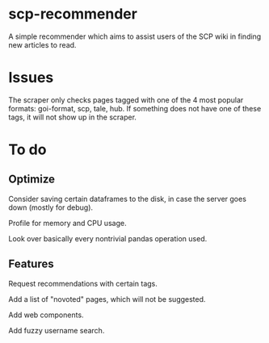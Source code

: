 # scp-recommender
A simple recommender which aims to assist users of the SCP wiki in finding new articles to read.

# Issues
The scraper only checks pages tagged with one of the 4 most popular formats: goi-format, scp, tale, hub.
If something does not have one of these tags, it will not show up in the scraper.

# To do
## Optimize
Consider saving certain dataframes to the disk, in case the server goes down (mostly for debug).

Profile for memory and CPU usage.

Look over basically every nontrivial pandas operation used.

## Features
Request recommendations with certain tags.

Add a list of "novoted" pages, which will not be suggested.

Add web components.

Add fuzzy username search.
